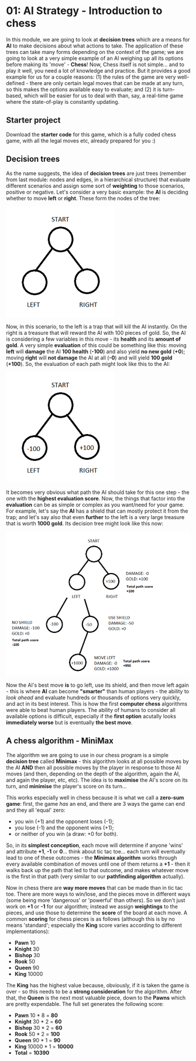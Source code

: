 # 01: AI Strategy - Introduction to chess

In this module, we are going to look at **decision trees** which are a means for **AI** to make decisions about what actions to take. The application of these trees can take many forms depending on the context of the game; we are going to look at a very simple example of an AI weighing up all its options before making its 'move' - **Chess**! Now, Chess itself is not simple... and to play it well, you need a lot of knowledge and practice. But it provides a good example for us for a couple reasons: (1) the rules of the game are very well-defined - there are only certain legal moves that can be made at any turn, so this makes the options available easy to evaluate; and (2) it is turn-based, which will be easier for us to deal with than, say, a real-time game where the state-of-play is constantly updating.

## Starter project

Download the **starter code** for this game, which is a fully coded chess game, with all the legal moves etc, already prepared for you :)

## Decision trees

As the name suggests, the idea of **decision trees** are just trees (remember from last module: nodes and edges, in a hierarchical structure) that evaluate different scenarios and assign some sort of **weighting** to those scenarios, positive or negative. Let's consider a very basic example: the **AI** is deciding whether to move **left** or **right**. These form the nodes of the tree:

![](../../dec_tree1.png)

Now, in this scenario, to the left is a trap that will kill the AI instantly. On the right is a treasure that will reward the AI with 100 pieces of gold. So, the AI is considering a few variables in this move - its **health** and its **amount of gold**. A very simple **evaluation** of this could be something like this: moving **left** will **damage** the AI **100 health** (**-100**) and also yield **no new gold** (**+0**); moving **right** will **not damage** the AI at all (**-0**) and will yield **100 gold** (**+100**). So, the evaluation of each path might look like this to the AI:

![](../../dec_tree2.png)

It becomes very obvious what path the AI should take for this one step - the one with the **highest evaluation score**. Now, the things that factor into the **evaluation** can be as simple or complex as you want/need for your game. For example, let's say the **AI** has a shield that can mostly protect it from the trap; and let's say also that even **further** to the left is a very large treasure that is worth **1000 gold**. Its decision tree might look like this now:

![](../../dec_tree3.png)

Now the AI's best move **is** to go left, use its shield, and then move left again - this is where **AI** can become **"smarter"** than human players - the ability to *look ahead* and evaluate hundreds or thousands of options very quickly, and act in its best interest. This is how the first **computer chess** algorithms were able to beat human players. The ability of humans to consider all available options is difficult, especially if the **first option** acutally looks **immediately worse** but is eventually **the best move**.

## A chess algorithm - MiniMax

The algorithm we are going to use in our chess program is a simple **decision tree** called **Minimax** - this algorithm looks at all possible moves by the AI **AND** then all possible moves by the player in response to those AI moves (and then, depending on the depth of the algorithm, again the AI, and again the player, etc, etc). The idea is to **maximise** the AI's score on its turn, and **minimise** the player's score on its turn... 

This works especially well in chess because it is what we call a **zero-sum game**: first, the game *has* an end, and there are 3 ways the game can end and they all 'equal' zero:
- you win (+1) and the opponent loses (-1); 
- you lose (-1) and the opponent wins (+1); 
- or neither of you win (a draw: +0 for both).

So, in its **simplest conception**, each move will determine if anyone 'wins' and attribute **+1**, **-1** or **0**... think about tic tac toe... each turn will eventually lead to one of these outcomes - the **Minimax algorithm** works through every available combination of moves until one of them returns a **+1** - then it walks back up the path that led to that outcome, and makes whatever move is the first in that path (very similar to our **pathfinding algorithm** actually).

Now in chess there are **way more moves** that can be made than in tic tac toe. There are more ways to win/lose, and the pieces move in different ways (some being more 'dangerous' or 'powerful' than others). So we don't just work on **+1** or **-1** for our algorithm; instead we assign **weightings** to the pieces, and use those to determine the **score** of the board at each move. A common **scoring** for chess pieces is as follows (although this is by no means 'standard'; especially the **King** score varies according to different implementations):

- **Pawn** 10
- **Knight** 30
- **Bishop** 30
- **Rook** 50
- **Queen** 90
- **King** 10000

The **King** has the highest value because, obviously, if it is taken the game is over - so this needs to be a **strong consideration** for the algorithm. After that, the **Queen** is the next most valuable piece, down to the **Pawns** which are pretty expendable. The full set generates the following score:

- **Pawn** 10 * 8 = **80**
- **Knight** 30 * 2 = **60**
- **Bishop** 30 * 2 = **60**
- **Rook** 50 * 2 = **100**
- **Queen** 90 * 1 = **90**
- **King** 10000 * 1 = **10000**
- **Total** = **10390**


